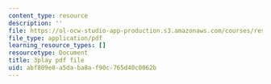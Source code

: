 ```yaml
---
content_type: resource
description: ''
file: https://ol-ocw-studio-app-production.s3.amazonaws.com/courses/res-18-008-calculus-revisited-complex-variables-differential-equations-and-linear-algebra-fall-2011/abf809e8a5daba8af90c765d40c0062b_gpZu5N1FFq0.pdf
file_type: application/pdf
learning_resource_types: []
resourcetype: Document
title: 3play pdf file
uid: abf809e8-a5da-ba8a-f90c-765d40c0062b
---
```

